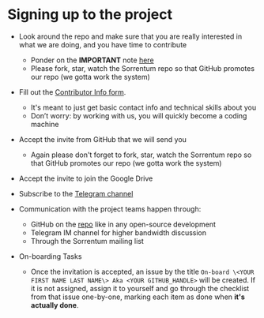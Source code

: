# Signing up to the project

- Look around the repo and make sure that you are really interested in what we
  are doing, and you have time to contribute

  - Ponder on the **IMPORTANT** note [here](/README.md#commitment-to-Contribute)
  - Please fork, star, watch the Sorrentum repo so that GitHub promotes our repo
    (we gotta work the system)

- Fill out the
  [Contributor Info form](https://docs.google.com/forms/d/e/1FAIpQLSf6IogJch1YUMSc_GfRcMIltGEEZ1xTotbRVkwZzWT7eBz_jA/viewform?usp=sf_link).

  - It's meant to just get basic contact info and technical skills about you
  - Don’t worry: by working with us, you will quickly become a coding machine

- Accept the invite from GitHub that we will send you

  - Again please don't forget to fork, star, watch the Sorrentum repo so that
    GitHub promotes our repo (we gotta work the system)

- Accept the invite to join the Google Drive

- Subscribe to the [Telegram channel](https://t.me/+vqpTYvfgJRc3NzQx)

- Communication with the project teams happen through:

  - GitHub on the [repo](https://github.com/sorrentum/sorrentum) like in any
    open-source development
  - Telegram IM channel for higher bandwidth discussion
  - Through the Sorrentum mailing list

- On-boarding Tasks
  - Once the invitation is accepted, an issue by the title
    `On-board \<YOUR FIRST NAME LAST NAME\> Aka <YOUR GITHUB_HANDLE>` will be
    created. If it is not assigned, assign it to yourself and go through the
    checklist from that issue one-by-one, marking each item as done when **it's
    actually done**.
